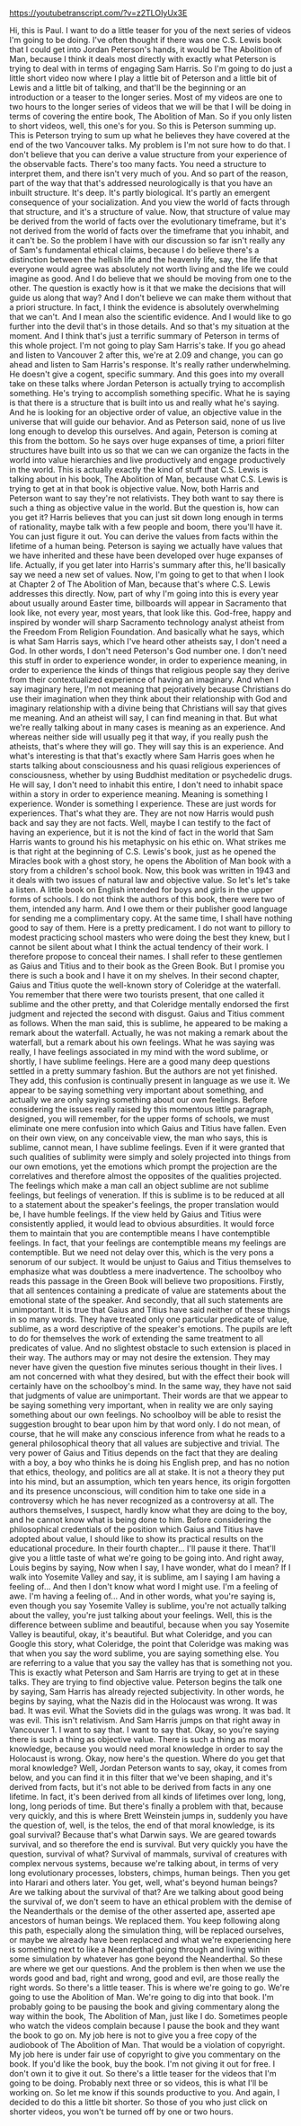 https://youtubetranscript.com/?v=z2TLOIyUx3E

 Hi, this is Paul. I want to do a little teaser for you of the next series of videos I'm going to be doing. I've often thought if there was one C.S. Lewis book that I could get into Jordan Peterson's hands, it would be The Abolition of Man, because I think it deals most directly with exactly what Peterson is trying to deal with in terms of engaging Sam Harris. So I'm going to do just a little short video now where I play a little bit of Peterson and a little bit of Lewis and a little bit of talking, and that'll be the beginning or an introduction or a teaser to the longer series. Most of my videos are one to two hours to the longer series of videos that we will be that I will be doing in terms of covering the entire book, The Abolition of Man. So if you only listen to short videos, well, this one's for you. So this is Peterson summing up. This is Peterson trying to sum up what he believes they have covered at the end of the two Vancouver talks. My problem is I'm not sure how to do that. I don't believe that you can derive a value structure from your experience of the observable facts. There's too many facts. You need a structure to interpret them, and there isn't very much of you. And so part of the reason, part of the way that that's addressed neurologically is that you have an inbuilt structure. It's deep. It's partly biological. It's partly an emergent consequence of your socialization. And you view the world of facts through that structure, and it's a structure of value. Now, that structure of value may be derived from the world of facts over the evolutionary timeframe, but it's not derived from the world of facts over the timeframe that you inhabit, and it can't be. So the problem I have with our discussion so far isn't really any of Sam's fundamental ethical claims, because I do believe there's a distinction between the hellish life and the heavenly life, say, the life that everyone would agree was absolutely not worth living and the life we could imagine as good. And I do believe that we should be moving from one to the other. The question is exactly how is it that we make the decisions that will guide us along that way? And I don't believe we can make them without that a priori structure. In fact, I think the evidence is absolutely overwhelming that we can't. And I mean also the scientific evidence. And I would like to go further into the devil that's in those details. And so that's my situation at the moment. And I think that's just a terrific summary of Peterson in terms of this whole project. I'm not going to play Sam Harris's take. If you go ahead and listen to Vancouver 2 after this, we're at 2.09 and change, you can go ahead and listen to Sam Harris's response. It's really rather underwhelming. He doesn't give a cogent, specific summary. And this goes into my overall take on these talks where Jordan Peterson is actually trying to accomplish something. He's trying to accomplish something specific. What he is saying is that there is a structure that is built into us and really what he's saying. And he is looking for an objective order of value, an objective value in the universe that will guide our behavior. And as Peterson said, none of us live long enough to develop this ourselves. And again, Peterson is coming at this from the bottom. So he says over huge expanses of time, a priori filter structures have built into us so that we can we can organize the facts in the world into value hierarchies and live productively and engage productively in the world. This is actually exactly the kind of stuff that C.S. Lewis is talking about in his book, The Abolition of Man, because what C.S. Lewis is trying to get at in that book is objective value. Now, both Harris and Peterson want to say they're not relativists. They both want to say there is such a thing as objective value in the world. But the question is, how can you get it? Harris believes that you can just sit down long enough in terms of rationality, maybe talk with a few people and boom, there you'll have it. You can just figure it out. You can derive the values from facts within the lifetime of a human being. Peterson is saying we actually have values that we have inherited and these have been developed over huge expanses of life. Actually, if you get later into Harris's summary after this, he'll basically say we need a new set of values. Now, I'm going to get to that when I look at Chapter 2 of The Abolition of Man, because that's where C.S. Lewis addresses this directly. Now, part of why I'm going into this is every year about usually around Easter time, billboards will appear in Sacramento that look like, not every year, most years, that look like this. God-free, happy and inspired by wonder will sharp Sacramento technology analyst atheist from the Freedom From Religion Foundation. And basically what he says, which is what Sam Harris says, which I've heard other atheists say, I don't need a God. In other words, I don't need Peterson's God number one. I don't need this stuff in order to experience wonder, in order to experience meaning, in order to experience the kinds of things that religious people say they derive from their contextualized experience of having an imaginary. And when I say imaginary here, I'm not meaning that pejoratively because Christians do use their imagination when they think about their relationship with God and imaginary relationship with a divine being that Christians will say that gives me meaning. And an atheist will say, I can find meaning in that. But what we're really talking about in many cases is meaning as an experience. And whereas neither side will usually peg it that way, if you really push the atheists, that's where they will go. They will say this is an experience. And what's interesting is that that's exactly where Sam Harris goes when he starts talking about consciousness and his quasi religious experiences of consciousness, whether by using Buddhist meditation or psychedelic drugs. He will say, I don't need to inhabit this entire, I don't need to inhabit space within a story in order to experience meaning. Meaning is something I experience. Wonder is something I experience. These are just words for experiences. That's what they are. They are not now Harris would push back and say they are not facts. Well, maybe I can testify to the fact of having an experience, but it is not the kind of fact in the world that Sam Harris wants to ground his his metaphysic on his ethic on. What strikes me is that right at the beginning of C.S. Lewis's book, just as he opened the Miracles book with a ghost story, he opens the Abolition of Man book with a story from a children's school book. Now, this book was written in 1943 and it deals with two issues of natural law and objective value. So let's let's take a listen. A little book on English intended for boys and girls in the upper forms of schools. I do not think the authors of this book, there were two of them, intended any harm. And I owe them or their publisher good language for sending me a complimentary copy. At the same time, I shall have nothing good to say of them. Here is a pretty predicament. I do not want to pillory to modest practicing school masters who were doing the best they knew, but I cannot be silent about what I think the actual tendency of their work. I therefore propose to conceal their names. I shall refer to these gentlemen as Gaius and Titius and to their book as the Green Book. But I promise you there is such a book and I have it on my shelves. In their second chapter, Gaius and Titius quote the well-known story of Coleridge at the waterfall. You remember that there were two tourists present, that one called it sublime and the other pretty, and that Coleridge mentally endorsed the first judgment and rejected the second with disgust. Gaius and Titius comment as follows. When the man said, this is sublime, he appeared to be making a remark about the waterfall. Actually, he was not making a remark about the waterfall, but a remark about his own feelings. What he was saying was really, I have feelings associated in my mind with the word sublime, or shortly, I have sublime feelings. Here are a good many deep questions settled in a pretty summary fashion. But the authors are not yet finished. They add, this confusion is continually present in language as we use it. We appear to be saying something very important about something, and actually we are only saying something about our own feelings. Before considering the issues really raised by this momentous little paragraph, designed, you will remember, for the upper forms of schools, we must eliminate one mere confusion into which Gaius and Titius have fallen. Even on their own view, on any conceivable view, the man who says, this is sublime, cannot mean, I have sublime feelings. Even if it were granted that such qualities of sublimity were simply and solely projected into things from our own emotions, yet the emotions which prompt the projection are the correlatives and therefore almost the opposites of the qualities projected. The feelings which make a man call an object sublime are not sublime feelings, but feelings of veneration. If this is sublime is to be reduced at all to a statement about the speaker's feelings, the proper translation would be, I have humble feelings. If the view held by Gaius and Titius were consistently applied, it would lead to obvious absurdities. It would force them to maintain that you are contemptible means I have contemptible feelings. In fact, that your feelings are contemptible means my feelings are contemptible. But we need not delay over this, which is the very pons a senorum of our subject. It would be unjust to Gaius and Titius themselves to emphasize what was doubtless a mere inadvertence. The schoolboy who reads this passage in the Green Book will believe two propositions. Firstly, that all sentences containing a predicate of value are statements about the emotional state of the speaker. And secondly, that all such statements are unimportant. It is true that Gaius and Titius have said neither of these things in so many words. They have treated only one particular predicate of value, sublime, as a word descriptive of the speaker's emotions. The pupils are left to do for themselves the work of extending the same treatment to all predicates of value. And no slightest obstacle to such extension is placed in their way. The authors may or may not desire the extension. They may never have given the question five minutes serious thought in their lives. I am not concerned with what they desired, but with the effect their book will certainly have on the schoolboy's mind. In the same way, they have not said that judgments of value are unimportant. Their words are that we appear to be saying something very important, when in reality we are only saying something about our own feelings. No schoolboy will be able to resist the suggestion brought to bear upon him by that word only. I do not mean, of course, that he will make any conscious inference from what he reads to a general philosophical theory that all values are subjective and trivial. The very power of Gaius and Titius depends on the fact that they are dealing with a boy, a boy who thinks he is doing his English prep, and has no notion that ethics, theology, and politics are all at stake. It is not a theory they put into his mind, but an assumption, which ten years hence, its origin forgotten and its presence unconscious, will condition him to take one side in a controversy which he has never recognized as a controversy at all. The authors themselves, I suspect, hardly know what they are doing to the boy, and he cannot know what is being done to him. Before considering the philosophical credentials of the position which Gaius and Titius have adopted about value, I should like to show its practical results on the educational procedure. In their fourth chapter... I'll pause it there. That'll give you a little taste of what we're going to be going into. And right away, Louis begins by saying, Now when I say, I have wonder, what do I mean? If I walk into Yosemite Valley and say, it is sublime, am I saying I am having a feeling of... And then I don't know what word I might use. I'm a feeling of awe. I'm having a feeling of... And in other words, what you're saying is, even though you say Yosemite Valley is sublime, you're not actually talking about the valley, you're just talking about your feelings. Well, this is the difference between sublime and beautiful, because when you say Yosemite Valley is beautiful, okay, it's beautiful. But what Coleridge, and you can Google this story, what Coleridge, the point that Coleridge was making was that when you say the word sublime, you are saying something else. You are referring to a value that you say the valley has that is something not you. This is exactly what Peterson and Sam Harris are trying to get at in these talks. They are trying to find objective value. Peterson begins the talk one by saying, Sam Harris has already rejected subjectivity. In other words, he begins by saying, what the Nazis did in the Holocaust was wrong. It was bad. It was evil. What the Soviets did in the gulags was wrong. It was bad. It was evil. This isn't relativism. And Sam Harris jumps on that right away in Vancouver 1. I want to say that. I want to say that. Okay, so you're saying there is such a thing as objective value. There is such a thing as moral knowledge, because you would need moral knowledge in order to say the Holocaust is wrong. Okay, now here's the question. Where do you get that moral knowledge? Well, Jordan Peterson wants to say, okay, it comes from below, and you can find it in this filter that we've been shaping, and it's derived from facts, but it's not able to be derived from facts in any one lifetime. In fact, it's been derived from all kinds of lifetimes over long, long, long, long periods of time. But there's finally a problem with that, because very quickly, and this is where Brett Weinstein jumps in, suddenly you have the question of, well, is the telos, the end of that moral knowledge, is its goal survival? Because that's what Darwin says. We are geared towards survival, and so therefore the end is survival. But very quickly you have the question, survival of what? Survival of mammals, survival of creatures with complex nervous systems, because we're talking about, in terms of very long evolutionary processes, lobsters, chimps, human beings. Then you get into Harari and others later. You get, well, what's beyond human beings? Are we talking about the survival of that? Are we talking about good being the survival of, we don't seem to have an ethical problem with the demise of the Neanderthals or the demise of the other asserted ape, asserted ape ancestors of human beings. We replaced them. You keep following along this path, especially along the simulation thing, will be replaced ourselves, or maybe we already have been replaced and what we're experiencing here is something next to like a Neanderthal going through and living within some simulation by whatever has gone beyond the Neanderthal. So these are where we get our questions. And the problem is then when we use the words good and bad, right and wrong, good and evil, are those really the right words. So there's a little teaser. This is where we're going to go. We're going to use the Abolition of Man. We're going to dig into that book. I'm probably going to be pausing the book and giving commentary along the way within the book, The Abolition of Man, just like I do. Sometimes people who watch the videos complain because I pause the book and they want the book to go on. My job here is not to give you a free copy of the audiobook of The Abolition of Man. That would be a violation of copyright. My job here is under fair use of copyright to give you commentary on the book. If you'd like the book, buy the book. I'm not giving it out for free. I don't own it to give it out. So there's a little teaser for the videos that I'm going to be doing. Probably next three or so videos, this is what I'll be working on. So let me know if this sounds productive to you. And again, I decided to do this a little bit shorter. So those of you who just click on shorter videos, you won't be turned off by one or two hours.